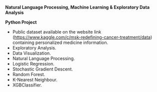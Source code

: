 ********Natural Language Processing, Machine Learning & Exploratory Data Analysis********

****Python Project****

- Public dataset available on the website link (https://www.kaggle.com/c/msk-redefining-cancer-treatment/data) containing personalized medicine information.
- Exploratory Analysis.
- Data Visualization.
- Natural Language Processing.
- Logistic Regression.
- Stochastic Gradient Descent.
- Random Forest.
- K-Nearest Neighbour.
- XGBClassifier.
